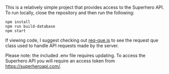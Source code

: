 This is a relatively simple project that provides access to the Superhero API. To run locally, close the repository and then run the following:
```
npm install
npm run build-database
npm start
```

If viewing code, I suggest checking out [req-que.js](main/models/req-que.js) to see the request que class used to handle API requests made by the server.

Please note: the included .env file requires updating. To access the Superhero API you will require an access token from https://superheroapi.com/.
